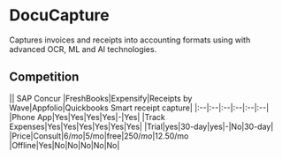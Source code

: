 # DocuCapture
Captures invoices and receipts into accounting formats using with advanced OCR, ML and AI technologies.
## Competition
|| SAP Concur |FreshBooks|Expensify|Receipts by Wave|Appfolio|Quickbooks Smart receipt capture|
|:--|:--|:--|:--|:--|:--|
|Phone App|Yes|Yes|Yes|Yes|-|Yes|
|Track Expenses|Yes|Yes|Yes|Yes|Yes|Yes|
|Trial|yes|30-day|yes|-|No|30-day|
|Price|Consult|$6/mo|$5/mo|free|$250/mo|$12.50/mo
|Offline|Yes|No|No|No|No|No|
